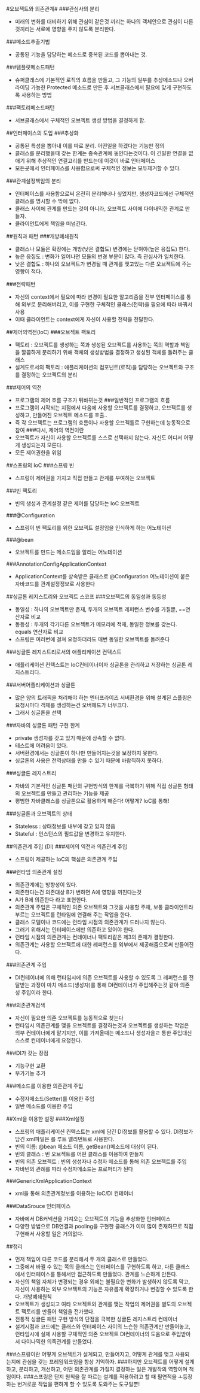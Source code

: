 
#오브젝트와 의존관계#
###관심사의 분리 
* 미래의 변화를 대비하기 위해 관심이 같은것 끼리는 하나의 객체안으로 관심이 다른것끼리는 서로에 영향을 주지 않도록 분리한다.

###메소드추출기법
* 공통된 기능을 담당하는 메소드로 중복된 코드를 뽑아내는 것.

###템플릿메소드패턴
* 슈퍼클래스에 기본적인 로직의 흐름을 만들고, 그 기능의 일부를 추상메소드나 오버라이딩 가능한 Protected 메소드로 만든 후 서브클래스에서 필요에 맞게 구현하도록 사용하는 방법

###팩토리메소드패턴
* 서브클래스에서 구체적인 오브젝트 생성 방법을 결정하게 함.

##인터페이스의 도입
###추상화
* 공통된 특성을 뽑아내 이를 따로 분리. 어떤일을 하겠다는 기능만 정의
* 클래스를 분리했을때 갖는 한계는 종속관계에 놓인다는것이다. 이 긴밀한 연결을 없애기 위해 추상적인 연결고리를 만드는데 이것이 바로 인터페이스
* 모든곳에서 인터페이스를 사용함으로써 구체적인 정보는 모두제거할 수 있다.

###관계설정책임의 분리
* 인터페이스를 사용함으로써 온전히 분리해내나 싶었지만, 생성자코드에선 구체적인 클래스를 명시할 수 밖에 없다.
* 클래스 사이에 관계를 만드는 것이 아니라, 오브젝트 사이에 다이내믹한 관계로 만들자.
* 클라이언트에게 책임을 떠넘긴다.

##원칙과 패턴
###개방폐쇄원칙
* 클래스나 모듈은 확장에는 개방(낮은 결합도) 변경에는 닫혀야(높은 응집도) 한다.
* 높은 응집도 : 변화가 일어나면 모듈의 변경 부분이 많다. 즉 관심사가 일치한다.
* 낮은 결합도 : 하나의 오브젝트가 변경될 때 관계를 맺고있는 다른 오브젝트에 주는 영향이 적다.

###전략패턴
* 자신의 context에서 필요에 따라 변경이 필요한 알고리즘을 전부 인터페이스를 통해 외부로 분리해버리고, 이를 구현한 구체적인 클래스(전략)을 필요에 따라 바꿔서 사용
* 이때 클라이언트는 context에게 자신이 사용할 전략을 전달한다.

##제어의역전(IoC)
###오브젝트 팩토리
* 팩토리 : 오브젝트를 생성하는 쪽과 생성된 오브젝트를 사용하는 쪽의 역할과 책임을 깔끔하게 분리하기 위해 객체의 생성방법을 결정하고 생성된 객체를 돌려주는 클래스
* 설계도로서의 팩토리 : 애플리케이션의 컴포넌트(로직)을 담당하는 오브젝트와 구조를 결정하는 오브젝트의 분리

###제어의 역전
* 프로그램의 제어 흐름 구조가 뒤바뀌는것
###일반적인 프로그램의 흐름
* 프로그램이 시작되는 지점에서 다음에 사용할 오브젝트를 결정하고, 오브젝트를 생성하고, 만들어진 오브젝트 메소드를 호출..
* 즉 각 오브젝트는 프로그램의 흐름이나 사용할 오브젝틀르 구현하는데 능동적으로 참여
###다시, 제어의 역전이란
* 오브젝트가 자신이 사용할 오브젝트를 스스로 선택하지 않는다. 자신도 어디서 어떻게 생성되는지 모른다.
* 모든 제어권한을 위임

##스프링의 IoC
###스프링 빈
* 스프링이 제어권을 가지고 직접 만들고 관계를 부여하는 오브젝트

###빈 팩토리
* 빈의 생성과 관계설정 같은 제어를 담당하는 IoC 오브젝트

###@Configuration
* 스프링이 빈 팩토리를 위한 오브젝트 설정임을 인식하게 하는 어노테이션

###@bean
* 오브젝트를 만드는 메소드임을 알리는 어노테이션

###AnnotationConfigApplicationContext
* ApplicationContext를 상속받은 클래스로 @Configuration 어노테이션이 붙은 자바코드를 관계설정정보로 사용한다

##싱글톤 레지스트리와 오브젝트 스코프
###오브젝트의 동일성과 동등성
* 동일성 : 하나의 오브젝트만 존재, 두개의 오브젝트 레퍼런스 변수를 가질뿐, ==연산자로 비교
* 동등성 : 두개의 각기다른 오브젝트가 메모리에 적재, 동일한 정보를 갖는다. equals 연산자로 비교
* 스프링은 여러번에 걸쳐 요청하더라도 매번 동일한 오브젝트를 돌려준다

###싱글톤 레지스트리로서의 애플리케이션 컨텍스트
* 애플리케이션 컨텍스트는 IoC컨테이너이자 싱글톤을 관리하고 저장하는 싱글톤 레지스트리다.

###서버어플리케이션과 싱글톤
* 많은 양의 트래픽을 처리해야 하는 엔터프라이즈 서버환경을 위해 설계된 스플링은 요청시마다 객체를 생성하는건 오버헤드가 너무크다.
* 그래서 싱글톤을 선택

###자바의 싱글톤 패턴 구현 한계
* private 생성자를 갖고 있기 때문에 상속할 수 없다.
* 테스트에 어려움이 있다.
* 서버환경에서는 싱글톤이 하나만 만들어지는것을 보장하지 못한다.
* 싱글톤의 사용은 전역상태를 만들 수 있기 때문에 바람직하지 못하다.

###싱글톤 레지스트리
* 자바의 기본적인 싱글톤 패턴의 구현방식의 한계를 극복하기 위해 직접 싱글톤 형태의 오브젝트를 만들고 관리하는 기능을 제공
* 평범한 자바클래스를 싱글톤으로 활용하게 해준다! 어떻게? IoC를 통해!

###싱글톤과 오브젝트의 상태
* Stateless : 상태정보를 내부에 갖고 있지 않음
* Stateful : 인스턴스의 필드값을 변경하고 유지한다.

##의존관계 주입 (DI)
###제어의 역전과 의존관계 주입
* 스프링이 제공하는 IoC의 핵심은 의존관계 주입

###런타임 의존관계 설정
* 의존관계에는 방향성이 있다.
* 의존한다는건 의존대상 B가 변하면 A에 영향을 끼친다는것
* A가 B에 의존한다 라고 표현한다.
* 의존관계 주입은 구체적인 의존 오브젝트와 그것을 사용할 주채, 보통 클라이언트라 부르는 오브젝트를 런타임에 연결해 주는 작업을 한다.
* 클래스 모델이나 코드에는 런타임 시점의 의존관계가 드러나지 않는다.
* 그러기 위해서는 인터페이스에만 의존하고 있어야 한다.
* 런타임 시점의 의존관계는 컨테이너나 팩토리같은 제3의 존재가 결정한다.
* 의존관계는 사용할 오브젝트에 대한 레퍼런스를 외부에서 제공해줌으로써 만들어진다.

###의존관계 주입
* DI컨테이너에 의해 런타임시에 의존 오브젝트를 사용할 수 있도록 그 레퍼런스를 전달받는 과정이 마치 메소드(생성자)를 통해 DI컨테이너가 주입해주는것 같아 의존성 주입이라 한다.

###의존관계검색
* 자신이 필요한 의존 오브젝트를 능동적으로 찾는다
* 런타임시 의존관계를 맺을 오브젝트를 결정하는것과 오브젝트를 생성하는 작업은 외부 컨테이너에게 맡기지만, 이를 가져올때는 메소드나 생성자을ㄹ 통한 주입대신 스스로 컨테이너에게 요청한다.

###DI가 갖는 장점
* 기능구현 교환
* 부가기능 추가

###메소드를 이용한 의존관계 주입
* 수정자메소드(Setter)를 이용한 주입
* 일반 메소드를 이용한 주입

##Xml을 이용한 설정
###Xml설정
* 스프링의 애플리케이션 컨텍스트는 xml에 담긴 DI정보를 활용할 수 있다. DI정보가 담긴 xml파일은 <beans>를 루트 엘리먼트로 사용한다.
* 빈의 이름: @bean 메소드 이름, getBean()메소드에 대상이 된다.
* 빈의 클래스 : 빈 오브젝트를 어떤 클래스를 이용하여 만들지
* 빈의 의존 오브젝트 : 빈의 생성자나 수정자 메소드를 통해 의존 오브젝트를 주입
* 자바빈의 관례를 따라 수정자메소드는 프로퍼티가 된다

###GenericXmlApplicationContext
* xml을 통해 의존관계정보를 이용하는 IoC/DI 컨테이너

###DataSrouce 인터페이스
* 자바에서 DB커넥션을 가져오는 오브젝트의 기능을 추상화한 인터페이스
* 다양한 방법으로 DB연결과 pooling을 구현한 클래스가 이미 많이 존재하므로 직접 구현해서 사용할 일은 거의없다.

##정리
* 먼저 책임이 다른 코드를 분리해서 두 개의 클래스로 만들었다.
* 그중에서 바뀔 수 있는 쪽의 클래스는 인터페이스를 구현하도록 하고, 다른 클래스에서 인터페이스를 통해서만 접근하도록 만들었다. 관계를 느슨하게 만든다.
* 자신의 책임 자체가 변경되는 경우 외에는 불필요한 변화가 발생하지 않도록 막고, 자신이 사용하는 외부 오브젝트의 기능은 자유롭게 확장하거나 변경할 수 있도록 한다. 개방폐쇄원칙
* 오브젝트가 생성되고 여타 오브젝트와 관계를 맺는 작업의 제어권을 별도의 오브젝트 팩토리를 만들어 책임을 전가했다.
* 전통적 싱글톤 패턴 구현 방식의 단점을 극복한 싱글톤 레지스트리 컨테이너
* 설계시점과 코드에는 클래스와 인터페이스 사이의 느슨한 의존관계만 만들어놓고, 런타임시에 실제 사용할 구체적인 의존 오브젝트 DI컨테이너의 도움으로 주입받아서 다이나믹한 의족관계를 만들었다.

###스프링이란 어떻게 오브젝트가 설계되고, 만들어지고, 어떻게 관계를 맺고 사용되는지에 관심을 갖는 프레임워크임을 항상 기억하자.
###하지만 오브젝트를 어떻게 설계하고, 분리하고, 개선하고, 어떤 의존관계를 가질지 결정하는 일은 개발작의 역할이며 책임이다.
###스프링은 단지 원칙을 잘 따르는 설계를 적용하려고 할 때 필연적을 ㅗ등장하는 번거로운 작업을 편하게 할 수 있도록 도와주는 도구일뿐!
